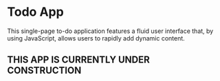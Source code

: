 Todo App
========

This single-page to-do application features a
fluid user interface that, by using JavaScript, allows users to rapidly add dynamic content.

## THIS APP IS CURRENTLY UNDER CONSTRUCTION